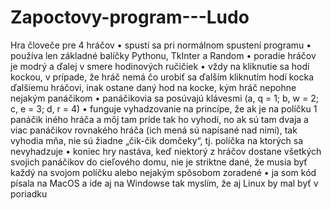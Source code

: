 # Zapoctovy-program---Ludo
Hra človeče pre 4 hráčov
•	spustí sa pri normálnom spustení programu
•	používa len základné balíčky Pythonu, TkInter a Random
•	poradie hráčov je modrý a ďalej v smere hodinových ručičiek
•	vždy na kliknutie sa hodí kockou, v prípade, že hráč nemá čo urobiť sa ďalším kliknutím hodí kocka ďalšiemu hráčovi, inak ostane daný hod na kocke, kým hráč nepohne nejakým panáčikom 
•	panáčikovia sa posúvajú klávesmi (a, q = 1; b, w = 2; c, e = 3; d, r = 4)
•	funguje vyhadzovanie na princípe, že ak je na políčku 1 panáčik iného hráča a môj tam príde tak ho vyhodí, no ak sú tam dvaja a viac panáčikov rovnakého hráča (ich mená sú napísané nad nimi), tak vyhodia mňa, nie sú žiadne „čik-čik domčeky“, tj. políčka na ktorých sa nevyhadzuje
•	koniec hry nastáva, keď niektorý z hráčov dostane všetkých svojich panáčikov do cieľového domu, nie je striktne dané, že musia byť každý na svojom políčku alebo nejakým spôsobom zoradené
•	ja som kód písala na MacOS a ide aj na Windowse tak myslím, že aj Linux by mal byť v poriadku

